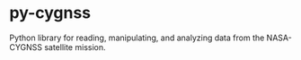 # py-cygnss
Python library for reading, manipulating, and analyzing data from the NASA-CYGNSS satellite mission.
